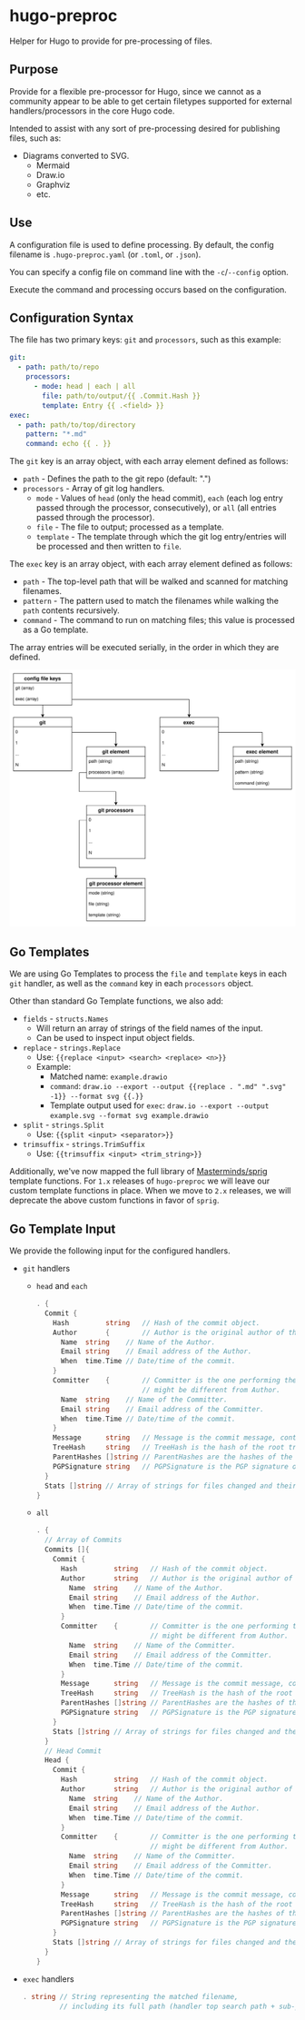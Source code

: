 # hugo-preproc

Helper for Hugo to provide for pre-processing of files.

## Purpose

Provide for a flexible pre-processor for Hugo, since we cannot as a community appear to be able to get certain filetypes supported for external handlers/processors in the core Hugo code.

Intended to assist with any sort of pre-processing desired for publishing files, such as:

* Diagrams converted to SVG.
  * Mermaid
  * Draw.io
  * Graphviz
  * etc.

## Use

A configuration file is used to define processing.  By default, the config filename is `.hugo-preproc.yaml` (or `.toml`, or `.json`).

You can specify a config file on command line with the `-c`/`--config` option.

Execute the command and processing occurs based on the configuration.

## Configuration Syntax

The file has two primary keys: `git` and `processors`, such as this example:

``` yaml
git:
  - path: path/to/repo
    processors:
      - mode: head | each | all
        file: path/to/output/{{ .Commit.Hash }}
        template: Entry {{ .<field> }}
exec:
  - path: path/to/top/directory
    pattern: "*.md"
    command: echo {{ . }}
```

The `git` key  is an array object, with each array element defined as follows:

* `path` - Defines the path to the git repo (default: ".")
* `processors` - Array of git log handlers.
  * `mode` - Values of `head` (only the head commit), `each` (each log entry passed through the processor, consecutively), or `all` (all entries passed through the processor).
  * `file` - The file to output; processed as a template.
  * `template` - The template through which the git log entry/entries will be processed and then written to `file`.

The `exec` key is an array object, with each array element defined as follows:

* `path` - The top-level path that will be walked and scanned for matching filenames.
* `pattern` - The pattern used to match the filenames while walking the `path` contents recursively.
* `command` - The command to run on matching files; this value is processed as a Go template.

The array entries will be executed serially, in the order in which they are defined.

![Configuration Data Structure](config-data-model.svg)

## Go Templates

We are using Go Templates to process the `file` and `template` keys in each `git` handler, as well as the `command` key in each `processors` object.

Other than standard Go Template functions, we also add:

* `fields` - `structs.Names`
  * Will return an array of strings of the field names of the input.
  * Can be used to inspect input object fields.
* `replace` - `strings.Replace`
  * Use: `{{replace <input> <search> <replace> <n>}}`
  * Example:
    * Matched name: `example.drawio`
    * `command`: `draw.io --export --output {{replace . ".md" ".svg" -1}} --format svg {{.}}`
    * Template output used for `exec`: `draw.io --export --output example.svg --format svg example.drawio`
* `split` - `strings.Split`
  * Use: `{{split <input> <separator>}}`
* `trimsuffix` - `strings.TrimSuffix`
  * Use: `{{trimsuffix <input> <trim_string>}}`

Additionally, we've now mapped the full library of [Masterminds/sprig](https://github.com/Masterminds/sprig) template functions.
For `1.x` releases of `hugo-preproc` we will leave our custom template functions in place.  When we move to `2.x` releases, we
will deprecate the above custom functions in favor of `sprig`.

## Go Template Input

We provide the following input for the configured handlers.

* `git` handlers
  * `head` and `each`

    ``` go
    . {
      Commit {
        Hash         string   // Hash of the commit object.
        Author       {        // Author is the original author of the commit.
          Name  string    // Name of the Author.
          Email string    // Email address of the Author.
          When  time.Time // Date/time of the commit. 
        }
        Committer    {        // Committer is the one performing the commit,
                              // might be different from Author.
          Name  string    // Name of the Committer.
          Email string    // Email address of the Committer.
          When  time.Time // Date/time of the commit. 
        }
        Message      string   // Message is the commit message, contains arbitrary text.
        TreeHash     string   // TreeHash is the hash of the root tree of the commit.
        ParentHashes []string // ParentHashes are the hashes of the parent commits of the commit.
        PGPSignature string   // PGPSignature is the PGP signature of the commit.
      }
      Stats []string // Array of strings for files changed and their stats.
    }
    ```

  * `all`

    ``` go
    . {
      // Array of Commits
      Commits []{
        Commit {
          Hash         string   // Hash of the commit object.
          Author       string   // Author is the original author of the commit.
            Name  string    // Name of the Author.
            Email string    // Email address of the Author.
            When  time.Time // Date/time of the commit. 
          }
          Committer    {        // Committer is the one performing the commit,
                                // might be different from Author.
            Name  string    // Name of the Committer.
            Email string    // Email address of the Committer.
            When  time.Time // Date/time of the commit. 
          }
          Message      string   // Message is the commit message, contains arbitrary text.
          TreeHash     string   // TreeHash is the hash of the root tree of the commit.
          ParentHashes []string // ParentHashes are the hashes of the parent commits of the commit.
          PGPSignature string   // PGPSignature is the PGP signature of the commit.
        }
        Stats []string // Array of strings for files changed and their stats.
      }
      // Head Commit
      Head {
        Commit {
          Hash         string   // Hash of the commit object.
          Author       string   // Author is the original author of the commit.
            Name  string    // Name of the Author.
            Email string    // Email address of the Author.
            When  time.Time // Date/time of the commit. 
          }
          Committer    {        // Committer is the one performing the commit,
                                // might be different from Author.
            Name  string    // Name of the Committer.
            Email string    // Email address of the Committer.
            When  time.Time // Date/time of the commit. 
          }
          Message      string   // Message is the commit message, contains arbitrary text.
          TreeHash     string   // TreeHash is the hash of the root tree of the commit.
          ParentHashes []string // ParentHashes are the hashes of the parent commits of the commit.
          PGPSignature string   // PGPSignature is the PGP signature of the commit.
        }
        Stats []string // Array of strings for files changed and their stats.
      }
    }
    ```

* `exec` handlers

  ``` go
  . string // String representing the matched filename,
           // including its full path (handler top search path + sub-path to file).
  ```
